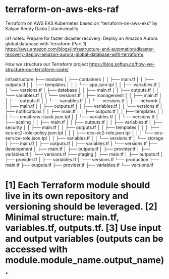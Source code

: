 # terraform-on-aws-eks-raf
Terraform on AWS EKS Kubernetes
based on "terraform-on-aws-eks" by Kalyan Reddy Daida | stacksimplify 

raf notes:
Prepare for faster disaster recovery: Deploy an Amazon Aurora global database with Terraform (Part 1)
https://aws.amazon.com/blogs/infrastructure-and-automation/disaster-recovery-deploy-amazon-aurora-global-database-with-terraform/

How we structure our Terraform project
https://blog.softup.co/how-we-structure-our-terraform-code/

infrastructure
├── modules
│   ├── containers
│   │   ├── main.tf
│   │   ├── outputs.tf
│   │   ├── templates
│   │   │   └── app.json.tpl
│   │   ├── variables.tf
│   │   └── versions.tf
│   ├── database
│   │   ├── main.tf
│   │   ├── outputs.tf
│   │   └── variables.tf
│   │   └── versions.tf
│   ├── management
│   │   ├── main.tf
│   │   ├── outputs.tf
│   │   └── variables.tf
│   │   └── versions.tf
│   ├── network
│   │   ├── main.tf
│   │   ├── outputs.tf
│   │   ├── variables.tf
│   │   └── versions.tf
│   ├── notifications
│   │   ├── main.tf
│   │   ├── outputs.tf
│   │   ├── templates
│   │   │   └── email-sns-stack.json.tpl
│   │   └── variables.tf
│   │   └── versions.tf
│   ├── scaling
│   │   ├── main.tf
│   │   ├── outputs.tf
│   │   ├── variables.tf
│   ├── security
│   │   ├── main.tf
│   │   ├── outputs.tf
│   │   ├── templates
│   │   │   ├── ecs-ec2-role-policy.json.tpl
│   │   │   ├── ecs-ec2-role.json.tpl
│   │   │   └── ecs-service-role.json.tpl
│   │   ├── variables.tf
│   │   └── versions.tf
│   └── storage
│       ├── main.tf
│       ├── outputs.tf
│   	├── variables.tf
│   	└── versions.tf
├── development
│   ├── main.tf
│   ├── outputs.tf
│   ├── provider.tf
│   ├── variables.tf
│   └── versions.tf
├── staging
│   ├── main.tf
│   ├── outputs.tf
│   ├── provider.tf
│   ├── variables.tf
│   └── versions.tf
└── production
    ├── main.tf
    ├── outputs.tf
    ├── provider.tf
    ├── variables.tf
    └── versions.tf


[1] Each Terraform module should live in its own repository and versioning should be leveraged.
[2] Minimal structure: main.tf, variables.tf, outputs.tf.
[3] Use input and output variables (outputs can be accessed with module.module_name.output_name).
==================================================


